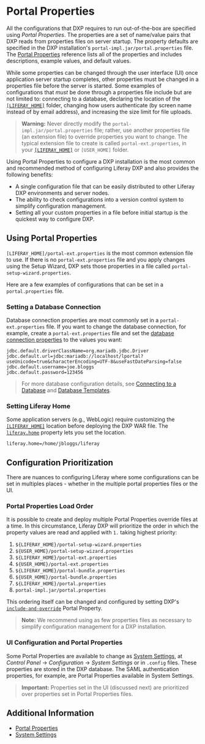 # Portal Properties

All the configurations that DXP requires to run out-of-the-box are specified using *Portal Properties*. The properties are a set of name/value pairs that DXP reads from properties files on server startup. The property defaults are specified in the DXP installation's `portal-impl.jar/portal.properties` file. The [Portal Properties](https://docs.liferay.com/dxp/portal/7.2-latest/propertiesdoc/portal.properties.html) reference lists all of the properties and includes descriptions, example values, and default values.

While some properties can be changed through the user interface (UI) once application server startup completes, other properties must be changed in a properties file before the server is started. Some examples of configurations that _must_ be done through a properties file include but are not limited to: connecting to a database, declaring the location of the [`[LIFERAY_HOME]`](./01-liferay-home.md) folder, changing how users authenticate (by screen name instead of by email address), and increasing the size limit for file uploads.

> **Warning:** Never directly modify the `portal-impl.jar/portal.properties` file; rather, use another properties file (an extension file) to override properties you want to change. The typical extension file to create is called `portal-ext.properties`, in your [`[LIFERAY_HOME]`](./01-liferay-home.md) or `[USER_HOME]` folder.

Using Portal Properties to configure a DXP installation is the most common and recommended method of configuring Liferay DXP and also provides the following benefits:

* A single configuration file that can be easily distributed to other Liferay DXP environments and server nodes.
* The ability to check configurations into a version control system to simplify configuration management.
* Setting all your custom properties in a file before initial startup is the quickest way to configure DXP.

## Using Portal Properties

`[LIFERAY_HOME]/portal-ext.properties` is the most common extension file to use. If there is no `portal-ext.properties` file and you apply changes using the Setup Wizard, DXP sets those properties in a file called `portal-setup-wizard.properties`.

Here are a few examples of configurations that can be set in a `portal.properties` file.

### Setting a Database Connection

Database connection properties are most commonly set in a `portal-ext.properties` file. If you want to change the database connection, for example, create a `portal-ext.properties` file and set the [database connection properties](./05-database-templates.md) to the values you want:

```properties
jdbc.default.driverClassName=org.mariadb.jdbc.Driver
jdbc.default.url=jdbc:mariadb://localhost/lportal?useUnicode=true&characterEncoding=UTF-8&useFastDateParsing=false
jdbc.default.username=joe.bloggs
jdbc.default.password=123456
```

> For more database configuration details, see [Connecting to a Database](../01-installing-liferay-dxp-on-premise/03-connecting-a-database.md) and [Database Templates](./05-database-templates.md).

### Setting Liferay Home

Some application servers (e.g., WebLogic) require customizing the [`[LIFERAY_HOME]`](https://help.liferay.com/hc/en-us/articles/360028831932-Installing-Liferay-DXP-on-WebLogic-12c-R2) location before deploying the DXP WAR file. The [`liferay.home`](https://docs.liferay.com/dxp/portal/7.2-latest/propertiesdoc/portal.properties.html#Liferay%20Home) property lets you set the location.

```properties
liferay.home=/home/jbloggs/liferay
```

<!-- ### Changing How Users Authenticate

To change how users authenticate to your Liferay DXP server the following to your `portal-ext.properties` file.

```properties
#company.security.auth.type=emailAddress
company.security.auth.type=screenName
#company.security.auth.type=userId
``` -->

<!-- ### Increasing the Size Limit for File Uploads -->

## Configuration Prioritization

There are nuances to configuring Liferay where some configurations can be set in multiples places - whether in the multiple portal properties files or the UI.

### Portal Properties Load Order

It is possible to create and deploy multiple Portal Properties override files at a time. In this circumstance, Liferay DXP will prioritize the order in which the property values are read and applied with `1.` taking highest priority:

1. `${LIFERAY_HOME}/portal-setup-wizard.properties`
1. `${USER_HOME}/portal-setup-wizard.properties`
1. `${LIFERAY_HOME}/portal-ext.properties`
1. `${USER_HOME}/portal-ext.properties`
1. `${LIFERAY_HOME}/portal-bundle.properties`
1. `${USER_HOME}/portal-bundle.properties`
1. `${LIFERAY_HOME}/portal.properties`
1. `portal-impl.jar/portal.properties`

This ordering itself can be changed and configured by setting DXP's [`include-and-override`](https://docs.liferay.com/dxp/portal/7.2-latest/propertiesdoc/portal.properties.html#Properties%20Override) Portal Property.

> **Note:** We recommend using as few properties files as necessary to simplify configuration management for a DXP installation.

### UI Configuration and Portal Properties

Some Portal Properties are available to change as [System Settings](https://help.liferay.com/hc/en-us/articles/360029131591-System-Settings), at *Control Panel* &rarr; *Configuration* &rarr; *System Settings* or in `.config` files. These properties are stored in the DXP database. The SAML authentication properties, for example, are Portal Properties available in System Settings.

> **Important:** Properties set in the UI (discussed next) are prioritized over properties set in Portal Properties files.

## Additional Information

* [Portal Properties](https://docs.liferay.com/dxp/portal/7.2-latest/propertiesdoc/portal.properties.html)
* [System Settings](https://help.liferay.com/hc/en-us/articles/360029131591-System-Settings)
